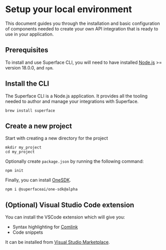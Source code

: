 # Setup your local environment

This document guides you through the installation and basic configuration of components needed to create your own API integration that is ready to use in your application.

## Prerequisites

To install and use Superface CLI, you will need to have installed [Node.js](https://nodejs.dev/learn/how-to-install-nodejs) >= version 18.0.0, and `npm`.

## Install the CLI

The Superface CLI is a Node.js application. It provides all the tooling needed to author and manage your integrations with Superface.

```shell
brew install superface
```

<!-- ```shell
npm install --global @superfaceai/cli
``` -->

## Create a new project

Start with creating a new directory for the project

```shell
mkdir my_project
cd my_project
```

Optionally create `package.json` by running the following command:

```shell
npm init
```

Finally, you can install [OneSDK](/reference/one-sdk).

```shell
npm i @superfaceai/one-sdk@alpha
```

## (Optional) Visual Studio Code extension

You can install the VSCode extension which will give you:

- Syntax highlighting for [Comlink](/comlink)
- Code snippets

It can be installed from [Visual Studio Marketplace](https://marketplace.visualstudio.com/items?itemName=superfaceai.superface-language-client-vscode).
